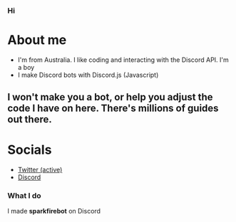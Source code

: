 ### Hi

# About me
- I'm from Australia. I like coding and interacting with the Discord API. I'm a boy
- I make Discord bots with Discord.js (Javascript)

## I won't make you a bot, or help you adjust the code I have on here. There's millions of guides out there.


# Socials
- [Twitter (active)](https://twitter.com/sparkfire298)
- [Discord](https://discord.gg/6W67sRU2ua)


### What I do
I made **sparkfirebot** on Discord

